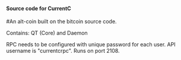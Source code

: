 #### Source code for CurrentC 

#An alt-coin built on the bitcoin source code. 

Contains: QT (Core) and Daemon

RPC needs to be configured with unique password for each user. API username is "currentcrpc". Runs on port 2108.

